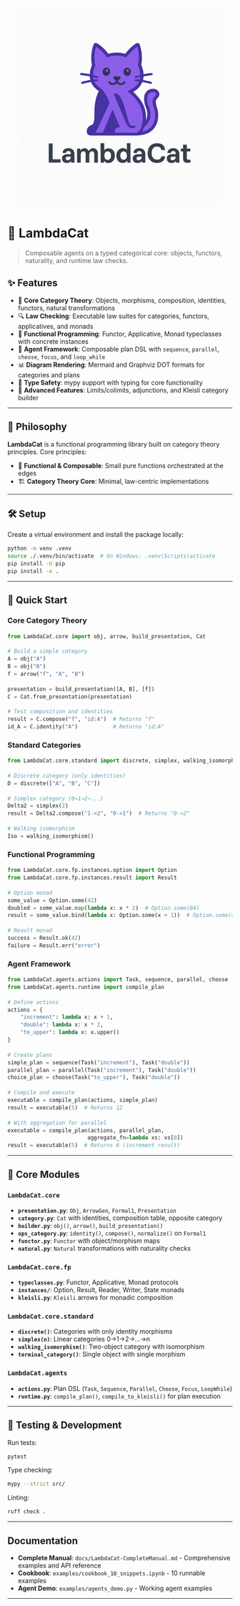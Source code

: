 <p align="center">
  <img src="./LambdaCat.png" alt="LambdaCat Logo" width="450"/>
</p>

# 🐾 LambdaCat

> Composable agents on a typed categorical core: objects, functors, naturality, and runtime law checks.

## ✨ Features

- 🧮 **Core Category Theory**: Objects, morphisms, composition, identities, functors, natural transformations
- 🔍 **Law Checking**: Executable law suites for categories, functors, applicatives, and monads
- 🧠 **Functional Programming**: Functor, Applicative, Monad typeclasses with concrete instances
- 🤖 **Agent Framework**: Composable plan DSL with `sequence`, `parallel`, `choose`, `focus`, and `loop_while`
- 📊 **Diagram Rendering**: Mermaid and Graphviz DOT formats for categories and plans
- 🎯 **Type Safety**: mypy support with typing for core functionality
- 🚀 **Advanced Features**: Limits/colimits, adjunctions, and Kleisli category builder

---

## 🧠 Philosophy

**LambdaCat** is a functional programming library built on category theory principles. Core principles:

- 🧩 **Functional & Composable**: Small pure functions orchestrated at the edges
- 🏗️ **Category Theory Core**: Minimal, law-centric implementations

---

## 🛠️ Setup

Create a virtual environment and install the package locally:

```bash
python -m venv .venv
source ./.venv/bin/activate  # On Windows: .venv\Scripts\activate
pip install -U pip
pip install -e .
```

---

## 🚀 Quick Start

### Core Category Theory

```python
from LambdaCat.core import obj, arrow, build_presentation, Cat

# Build a simple category
A = obj("A")
B = obj("B")
f = arrow("f", "A", "B")

presentation = build_presentation([A, B], [f])
C = Cat.from_presentation(presentation)

# Test composition and identities
result = C.compose("f", "id:A")  # Returns "f"
id_A = C.identity("A")           # Returns "id:A"
```

### Standard Categories

```python
from LambdaCat.core.standard import discrete, simplex, walking_isomorphism

# Discrete category (only identities)
D = discrete(["A", "B", "C"])

# Simplex category (0→1→2→...)
Delta2 = simplex(2)
result = Delta2.compose("1->2", "0->1")  # Returns "0->2"

# Walking isomorphism
Iso = walking_isomorphism()
```

### Functional Programming

```python
from LambdaCat.core.fp.instances.option import Option
from LambdaCat.core.fp.instances.result import Result

# Option monad
some_value = Option.some(42)
doubled = some_value.map(lambda x: x * 2)  # Option.some(84)
result = some_value.bind(lambda x: Option.some(x + 1))  # Option.some(43)

# Result monad
success = Result.ok(42)
failure = Result.err("error")
```

### Agent Framework

```python
from LambdaCat.agents.actions import Task, sequence, parallel, choose
from LambdaCat.agents.runtime import compile_plan

# Define actions
actions = {
    "increment": lambda x: x + 1,
    "double": lambda x: x * 2,
    "to_upper": lambda x: x.upper()
}

# Create plans
simple_plan = sequence(Task("increment"), Task("double"))
parallel_plan = parallel(Task("increment"), Task("double"))
choice_plan = choose(Task("to_upper"), Task("double"))

# Compile and execute
executable = compile_plan(actions, simple_plan)
result = executable(5)  # Returns 12

# With aggregation for parallel
executable = compile_plan(actions, parallel_plan, 
                         aggregate_fn=lambda xs: xs[0])
result = executable(5)  # Returns 6 (increment result)
```

---

## 🔬 Core Modules

### `LambdaCat.core`
- **`presentation.py`**: `Obj`, `ArrowGen`, `Formal1`, `Presentation`
- **`category.py`**: `Cat` with identities, composition table, opposite category
- **`builder.py`**: `obj()`, `arrow()`, `build_presentation()`
- **`ops_category.py`**: `identity()`, `compose()`, `normalize()` on `Formal1`
- **`functor.py`**: `Functor` with object/morphism maps
- **`natural.py`**: `Natural` transformations with naturality checks

### `LambdaCat.core.fp`
- **`typeclasses.py`**: Functor, Applicative, Monad protocols
- **`instances/`**: Option, Result, Reader, Writer, State monads
- **`kleisli.py`**: `Kleisli` arrows for monadic composition

### `LambdaCat.core.standard`
- **`discrete()`**: Categories with only identity morphisms
- **`simplex(n)`**: Linear categories 0→1→2→...→n
- **`walking_isomorphism()`**: Two-object category with isomorphism
- **`terminal_category()`**: Single object with single morphism

### `LambdaCat.agents`
- **`actions.py`**: Plan DSL (`Task`, `Sequence`, `Parallel`, `Choose`, `Focus`, `LoopWhile`)
- **`runtime.py`**: `compile_plan()`, `compile_to_kleisli()` for plan execution

---

## 🧪 Testing & Development

Run tests:
```bash
pytest
```

Type checking:
```bash
mypy --strict src/
```

Linting:
```bash
ruff check .
```

---

## Documentation

- **Complete Manual**: `docs/LambdaCat-CompleteManual.md` - Comprehensive examples and API reference
- **Cookbook**: `examples/cookbook_10_snippets.ipynb` - 10 runnable examples
- **Agent Demo**: `examples/agents_demo.py` - Working agent examples

---